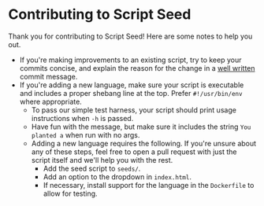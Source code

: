 # Contributing to Script Seed

Thank you for contributing to Script Seed! Here are some notes to help you out.

* If you're making improvements to an existing script, try to keep your commits
  concise, and explain the reason for the change in a [well
  written](https://tbaggery.com/2008/04/19/a-note-about-git-commit-messages.html)
  commit message.
* If you're adding a new language, make sure your script is executable and
  includes a proper shebang line at the top. Prefer `#!/usr/bin/env` where
  appropriate.
  * To pass our simple test harness, your script should print usage instructions
    when `-h` is passed.
  * Have fun with the message, but make sure it includes the string
    `You planted a` when run with no args.
  * Adding a new language requires the following. If you're unsure about any of
    these steps, feel free to open a pull request with just the script itself
    and we'll help you with the rest.
    * Add the seed script to `seeds/`.
    * Add an option to the dropdown in `index.html`.
    * If necessary, install support for the language in the `Dockerfile` to
      allow for testing.

